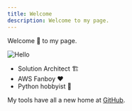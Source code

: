 ```yaml
---
title: Welcome
description: Welcome to my page.
---
```

Welcome 👋 to my page.

![Hello](images/bitmoji-hi.png)

- Solution Architect 🏗️
- AWS Fanboy ❤️
- Python hobbyist 🐍

My tools have all a new home at [GitHub](https://github.com/dseichter).